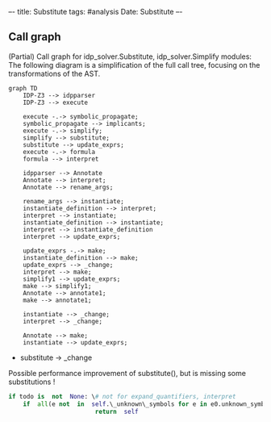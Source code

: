 –-
title: Substitute
tags: #analysis
Date: Substitute
–-

## Call graph
(Partial) Call graph for idp_solver.Substitute, idp_solver.Simplify modules:
The following diagram is a simplification of the full call tree, focusing on the transformations of the AST.

```mermaid
graph TD
    IDP-Z3 --> idpparser
    IDP-Z3 --> execute

    execute -.-> symbolic_propagate;
    symbolic_propagate --> implicants;
    execute -.-> simplify;
    simplify --> substitute;
    substitute --> update_exprs;
    execute -.-> formula
    formula --> interpret

    idpparser --> Annotate
    Annotate --> interpret;
    Annotate --> rename_args;

    rename_args --> instantiate;
    instantiate_definition --> interpret;
    interpret --> instantiate;
    instantiate_definition --> instantiate;
    interpret --> instantiate_definition
    interpret --> update_exprs;

    update_exprs -.-> make;
    instantiate_definition --> make;
    update_exprs --> _change;
    interpret --> make;
    simplify1 --> update_exprs;
    make --> simplify1;
    Annotate --> annotate1;
    make --> annotate1;

    instantiate --> _change;
    interpret --> _change;

    Annotate --> make;
    instantiate --> update_exprs;

```

+ substitute → \_change


Possible performance improvement of substitute(), but is missing some substitutions !
```py
if todo is  not  None: \# not for expand_quantifiers, interpret
    if  all(e not  in  self.\_unknown\_symbols for e in e0.unknown_symbols()):
				        return  self
```

